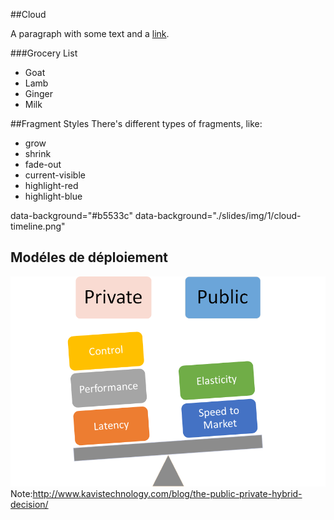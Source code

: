 ##Cloud

A paragraph with some text and a [link](http://hakim.se/).


###Grocery List

 *   Goat
 *   Lamb
 *   Ginger
 *   Milk

##Fragment Styles
There's different types of fragments, like:
- grow <!-- .element: class="fragment grow" data-fragment-index="1" -->
- shrink <!-- .element: class="fragment shrink" data-fragment-index="2" -->
- fade-out <!-- .element: class="fragment fade-out" data-fragment-index="3" -->
- current-visible <!-- .element: class="fragment current-visible" data-fragment-index="4" -->
- highlight-red <!-- .element: class="fragment highlight-red" data-fragment-index="5" -->
- highlight-blue <!-- .element: class="fragment highlight-blue" data-fragment-index="6" -->

data-background="#b5533c"
								 data-background="./slides/img/1/cloud-timeline.png"





## Modéles de déploiement 
![pub-priv2](./slides/img/2/pub-priv2.png)
Note:http://www.kavistechnology.com/blog/the-public-private-hybrid-decision/